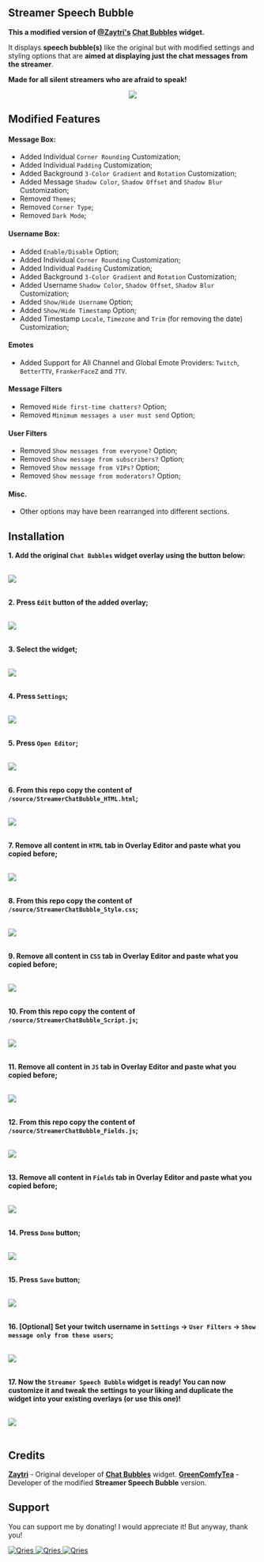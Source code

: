 
## Streamer Speech Bubble

**This a modified version of [@Zaytri's](https://zaytri.com/) [Chat Bubbles](https://github.com/Zaytri/stream-elements-widgets) widget.** 

It displays **speech bubble(s)** like the original but with modified settings and styling options that are **aimed at displaying just the chat messages from the streamer**.

**Made for all silent streamers who are afraid to speak!**

<p align="center">
  <a href="https://streamelements.com/dashboard/overlays/share/60d90ef30fcb3e75ea529f37">
    <img src="/assets/preview.png" />
  </a>
</p>

## Modified Features

#### Message Box:
 - Added Individual `Corner Rounding` Customization;
 - Added Individual `Padding` Customization;
 - Added Background `3-Color Gradient` and `Rotation` Customization;
 - Added Message `Shadow Color`, `Shadow Offset` and `Shadow Blur` Customization;
 - Removed `Themes`;
 - Removed `Corner Type`;
 - Removed `Dark Mode`;

#### Username Box:
 - Added `Enable/Disable` Option;
 - Added Individual `Corner Rounding` Customization;
 - Added Individual `Padding` Customization;
 - Added Background `3-Color Gradient` and `Rotation` Customization;
 - Added Username `Shadow Color`, `Shadow Offset`,  `Shadow Blur` Customization;
 - Added `Show/Hide Username` Option;
 - Added `Show/Hide Timestamp` Option;
 - Added Timestamp `Locale`, `Timezone` and `Trim` (for removing the date) Customization;
 
#### Emotes
 - Added Support for All Channel and Global Emote Providers: `Twitch`, `BetterTTV`, `FrankerFaceZ` and `7TV`.

#### Message Filters
 - Removed `Hide first-time chatters?` Option;
 - Removed `Minimum messages a user must send` Option;

#### User Filters
 - Removed `Show messages from everyone?` Option;
 - Removed `Show message from subscribers?` Option;
 - Removed `Show message from VIPs?` Option;
 - Removed `Show message from moderators?` Option;

#### Misc.
 - Other options may have been rearranged into different sections.

## Installation

**1. Add the original `Chat Bubbles` widget overlay using the button below:**

<br>
<a href="https://streamelements.com/dashboard/overlays/share/60d90ef30fcb3e75ea529f37">
  <img src="/assets/installation-01.png" />
</a>
<br>
<br>

**2. Press `Edit` button of the added overlay;**

<br>
<a href="https://streamelements.com/dashboard/overlays/share/60d90ef30fcb3e75ea529f37">
  <img src="/assets/installation-02.png" />
</a>
<br>
<br>

**3. Select the widget;**

<br>
<a href="https://streamelements.com/dashboard/overlays/share/60d90ef30fcb3e75ea529f37">
  <img src="/assets/installation-03.png" />
</a>
<br>
<br>

**4. Press `Settings`;**

<br>
<a href="https://streamelements.com/dashboard/overlays/share/60d90ef30fcb3e75ea529f37">
  <img src="/assets/installation-04.png" />
</a>
<br>
<br>

**5. Press `Open Editor`;**

<br>
<a href="https://streamelements.com/dashboard/overlays/share/60d90ef30fcb3e75ea529f37">
  <img src="/assets/installation-05.png" />
</a>
<br>
<br>

**6. From this repo copy the content of `/source/StreamerChatBubble_HTML.html`;**

<br>
<a href="https://streamelements.com/dashboard/overlays/share/60d90ef30fcb3e75ea529f37">
  <img src="/assets/installation-06.png" />
</a>
<br>
<br>

**7. Remove all content in `HTML` tab in Overlay Editor and paste what you copied before;**

<br>
<a href="https://streamelements.com/dashboard/overlays/share/60d90ef30fcb3e75ea529f37">
  <img src="/assets/installation-07.png" />
</a>
<br>
<br>

**8. From this repo copy the content of `/source/StreamerChatBubble_Style.css`;**

<br>
<a href="https://streamelements.com/dashboard/overlays/share/60d90ef30fcb3e75ea529f37">
  <img src="/assets/installation-08.png" />
</a>
<br>
<br>

**9. Remove all content in `CSS` tab in Overlay Editor and paste what you copied before;**

<br>
<a href="https://streamelements.com/dashboard/overlays/share/60d90ef30fcb3e75ea529f37">
  <img src="/assets/installation-09.png" />
</a>
<br>
<br>

**10. From this repo copy the content of `/source/StreamerChatBubble_Script.js`;**

<br>
<a href="https://streamelements.com/dashboard/overlays/share/60d90ef30fcb3e75ea529f37">
  <img src="/assets/installation-10.png" />
</a>
<br>
<br>

**11. Remove all content in `JS` tab in Overlay Editor and paste what you copied before;**

<br>
<a href="https://streamelements.com/dashboard/overlays/share/60d90ef30fcb3e75ea529f37">
  <img src="/assets/installation-11.png" />
</a>
<br>
<br>

**12. From this repo copy the content of `/source/StreamerChatBubble_Fields.js`;**

<br>
<a href="https://streamelements.com/dashboard/overlays/share/60d90ef30fcb3e75ea529f37">
  <img src="/assets/installation-12.png" />
</a>
<br>
<br>

**13. Remove all content in `Fields` tab in Overlay Editor and paste what you copied before;**

<br>
<a href="https://streamelements.com/dashboard/overlays/share/60d90ef30fcb3e75ea529f37">
  <img src="/assets/installation-13.png" />
</a>
<br>
<br>

**14. Press `Done` button;**

<br>
<a href="https://streamelements.com/dashboard/overlays/share/60d90ef30fcb3e75ea529f37">
  <img src="/assets/installation-14.png" />
</a>
<br>
<br>

**15. Press `Save` button;**

<br>
<a href="https://streamelements.com/dashboard/overlays/share/60d90ef30fcb3e75ea529f37">
  <img src="/assets/installation-15.png" />
</a>
<br>
<br>

**16. [Optional] Set your twitch username in `Settings` -> `User Filters` -> `Show message only from these users`;**

<br>
<a href="https://streamelements.com/dashboard/overlays/share/60d90ef30fcb3e75ea529f37">
  <img src="/assets/installation-16.png" />
</a>
<br>
<br>

**17. Now the `Streamer Speech Bubble` widget is ready! You can now customize it and tweak the settings to your liking and duplicate the widget into your existing overlays (or use this one)!**

<br>
<a href="https://streamelements.com/dashboard/overlays/share/60d90ef30fcb3e75ea529f37">
  <img src="/assets/installation-17.png" />
</a>
<br>
<br>

## Credits
**[Zaytri](https://github.com/Zaytri)** - Original developer of  **[Chat Bubbles](https://github.com/Zaytri/stream-elements-widgets)** widget.
**[GreenComfyTea](https://github.com/GreenComfyTea)** - Developer of the modified **Streamer Speech Bubble** version.

## Support

You can support me by donating! I would appreciate it! But anyway, thank you!

<a href="https://streamelements.com/greencomfytea/tip">
  <img alt="Qries" src="https://panels.twitch.tv/panel-48897356-image-c6155d48-b689-4240-875c-f3141355cb56">
</a>
<a href="https://ko-fi.com/greencomfytea">
  <img alt="Qries" src="https://panels.twitch.tv/panel-48897356-image-c2fcf835-87e4-408e-81e8-790789c7acbc">
</a>

<a href="https://ko-fi.com/zaytri">
  <img alt="Qries" src="assets/zaytri-ko-fi.png">
</a>
